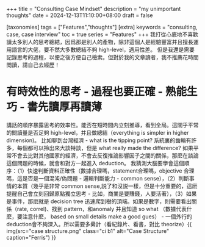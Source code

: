 +++
title = "Consulting Case Mindset"
description = "my unimportant thoughts"
date = 2024-12-13T11:10:00+08:00
draft = false

[taxonomies]
tags = ["Features","thoughts"]
[extra]
keywords = "consulting, case, case interview"
toc = true
series = "Features"
+++
我打從心底地不喜歡讀太多別人的思考總結，因爲那是別人的產物，除非這個人是經驗豐富并且擅長運用語言的大佬，要不然大多數總結不夠 high-level，適用性差。
但是我還是需要記錄思考的過程，以便之後方便自己檢索。但對於我的文章讀者，我不推薦花時間閲讀，請自己去經歷！

# 有時效性的思考 - 過程也要正確 - 熟能生巧 - 書先讀厚再讀薄
講話的順序暴露思考的效率性。能否在短時間内立刻推導，看到全局。這關乎平常的閲讀量是否足夠 high-level，并且做總結（everything is simpler in higher dimension)。
比如聊到台灣經濟 - what is the tipping point? 系統裏的齒輪有許多，每個都可以拎出來大談特談，但是 what really made the difference? 如果平常不會去比對其他國家的經濟，不會去反復推論影響因子之間的關係，那麽在談論這個問題的時候，就會和對方一起進入 deduction。
我猜測大腦要學會這個順序：（1）快速判斷資料正確性（數據合理嗎，statement合理嗎，objective 合理嗎，這是否是一個混沌/偽問題 - 邏輯判斷能力 - common sense），（2）判斷事情的本質（幾乎是非常 common sense,説了和沒説一樣，但是十分重要的，這麽提醒自己會立刻回歸原點獨立思考 - 比如，商業是要賺錢，人要活著），（3）如果是事件，那麽就是 decision tree 迅速爬到樹的頂端。如果是數字，則需要看出關係（rate, correl)、找到 pattern，和anomaly 并且知道 so what （數據代表什麽，要注意什麽， based on small details make a good gues） - 一個外行的deduction會不夠深入。所以需要多纍計（看紀錄片、看書，對比 theorize）{{ img(src="case structure.png" class="ci b1" alt="Case Structure" caption="Ferris") }}

